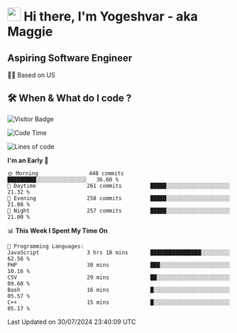 <h1><img src="https://emojis.slackmojis.com/emojis/images/1531849430/4246/blob-sunglasses.gif?1531849430" width="30"/> Hi there, I'm Yogeshvar - aka Maggie</h1>

## Aspiring Software Engineer
🏂🏻  Based on US 

## 🛠 When & What do I code ?  

![Visitor Badge](https://visitor-badge.feriirawann.repl.co?username=yogeshvar&repo=yogeshvar&label=Visitors&style=plastic&color=%23457BFF&contentType=svg)

<!--START_SECTION:waka-->
![Code Time](http://img.shields.io/badge/Code%20Time-2%2C916%20hrs%2047%20mins-blue)

![Lines of code](https://img.shields.io/badge/From%20Hello%20World%20I%27ve%20Written-4.1%20million%20lines%20of%20code-blue)

**I'm an Early 🐤** 

```text
🌞 Morning                448 commits         █████████░░░░░░░░░░░░░░░░   36.60 % 
🌆 Daytime                261 commits         █████░░░░░░░░░░░░░░░░░░░░   21.32 % 
🌃 Evening                258 commits         █████░░░░░░░░░░░░░░░░░░░░   21.08 % 
🌙 Night                  257 commits         █████░░░░░░░░░░░░░░░░░░░░   21.00 % 
```


📊 **This Week I Spent My Time On** 

```text
💬 Programming Languages: 
JavaScript               3 hrs 10 mins       ████████████████░░░░░░░░░   62.56 % 
PHP                      30 mins             ███░░░░░░░░░░░░░░░░░░░░░░   10.16 % 
CSV                      29 mins             ██░░░░░░░░░░░░░░░░░░░░░░░   09.60 % 
Bash                     16 mins             █░░░░░░░░░░░░░░░░░░░░░░░░   05.57 % 
C++                      15 mins             █░░░░░░░░░░░░░░░░░░░░░░░░   05.17 % 
```


 Last Updated on 30/07/2024 23:40:09 UTC
<!--END_SECTION:waka-->
